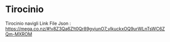 # Tirocinio
Tirocinio navigli
Link File Json : https://mega.co.nz/#!v8Z3Qa6Z!t0Qr89gyiunO7_ylkuckxOQ9urWLnTsWC6ZQm-MXROM
